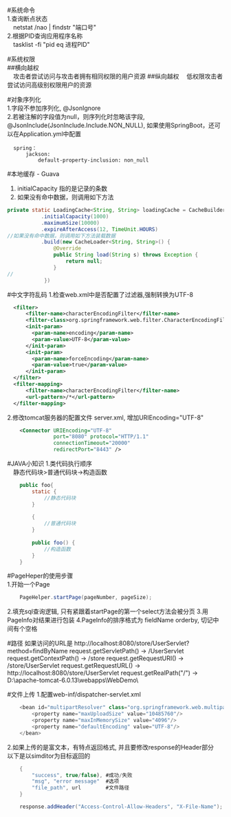 #系统命令  
1.查询断点状态   
&ensp;&ensp;netstat /nao | findstr "端口号"  
2.根据PID查询应用程序名称  
&ensp;&ensp;tasklist -fi "pid eq 进程PID"    

#系统权限  
##横向越权  
&ensp;&ensp;攻击者尝试访问与攻击者拥有相同权限的用户资源
##纵向越权
&ensp;&ensp;低权限攻击者尝试访问高级别权限用户的资源

#对象序列化  
1.字段不参加序列化, @JsonIgnore  
2.若被注解的字段值为null，则序列化时忽略该字段, @JsonInclude(JsonInclude.Include.NON_NULL),
如果使用SpringBoot，还可以在Application.yml中配置
```
  spring： 
      jackson:
          default-property-inclusion: non_null  
```  

#本地缓存 - Guava  
1. initialCapacity 指的是记录的条数  
2. 如果没有命中数据，则调用如下方法  
```java  
private static LoadingCache<String, String> loadingCache = CacheBuilder.newBuilder()
           .initialCapacity(1000)
           .maximumSize(10000)
           .expireAfterAccess(12, TimeUnit.HOURS)
//如果没有命中数据，则调用如下方法装载数据
           .build(new CacheLoader<String, String>() {
               @Override
               public String load(String s) throws Exception {
                   return null;
               }
//
            })
```

#中文字符乱码
1.检查web.xml中是否配置了过滤器,强制转换为UTF-8
```xml
  <filter>
      <filter-name>characterEncodingFilter</filter-name>
      <filter-class>org.springframework.web.filter.CharacterEncodingFilter</filter-class>
      <init-param>
        <param-name>encoding</param-name>
        <param-value>UTF-8</param-value>
      </init-param>
      <init-param>
        <param-name>forceEncoding</param-name>
        <param-value>true</param-value>
      </init-param>
  </filter>
  <filter-mapping>
      <filter-name>characterEncodingFilter</filter-name>
      <url-pattern>/*</url-pattern>
  </filter-mapping>
```  

2.修改tomcat服务器的配置文件 server.xml, 增加URIEncoding="UTF-8"
```xml
    <Connector URIEncoding="UTF-8" 
               port="8080" protocol="HTTP/1.1"
               connectionTimeout="20000"
               redirectPort="8443" />
```

#JAVA小知识
1.类代码执行顺序  
&ensp;&ensp;静态代码块>普通代码块->构造函数
```java
    public foo{
        static {
            //静态代码块
        }
    
        {
            //普通代码块
        }
    
        public foo() {
            //构造函数
        }
    }
```

#PageHeper的使用步骤  
1.开始一个Page  
```java
    PageHelper.startPage(pageNumber, pageSize);
```
2.填充sql查询逻辑, 只有紧跟着startPage的第一个select方法会被分页
3.用PageInfo对结果进行包装
4.PageInfo的排序格式为 fieldName orderby, 切记中间有个空格

#路径
如果访问的URL是 http://localhost:8080/store/UserServlet?method=findByName
request.getServletPath() -> /UserServlet
request.getContextPath() -> /store
request.getRequestURI()  -> /store/UserServlet
request.getRequestURL()  -> http://localhost:8080/store/UserServlet
request.getRealPath("/") -> D:\apache-tomcat-6.0.13\webapps\WebDemo\

#文件上传
1.配置web-inf/dispatcher-servlet.xml
```java
    <bean id="multipartResolver" class="org.springframework.web.multipart.commons.CommonsMultipartResolver">
        <property name="maxUploadSize" value="10485760"/>
        <property name="maxInMemorySize" value="4096"/>
        <property name="defaultEncoding" value="UTF-8"/>
    </bean>
```
2.如果上传的是富文本，有特点返回格式, 并且要修改response的Header部分
&ensp;&ensp;以下是以simditor为目标返回的
```java
    {
        "success", true/false), #成功/失败
        "msg", "error message"  #选项
        "file_path", url        #文件路径
    }

    response.addHeader("Access-Control-Allow-Headers", "X-File-Name");
```
